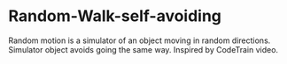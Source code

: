 # Random-Walk-self-avoiding
Random motion is a simulator of an object moving in random directions. Simulator object avoids going the same way. Inspired by CodeTrain video.
